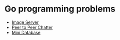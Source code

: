 # Go programming problems

- [Image Server](imgserv.md)
- [Peer to Peer Chatter](peer-to-peer-chatter.md)
- [Mini Database](minidb.md)
